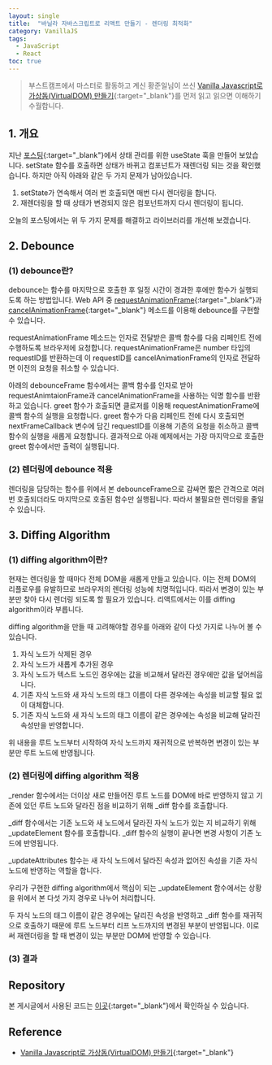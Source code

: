 ```yaml
---
layout: single
title:  "바닐라 자바스크립트로 리액트 만들기 - 렌더링 최적화"
category: VanillaJS
tags:
  - JavaScript
  - React
toc: true
---
```


> 부스트캠프에서 마스터로 활동하고 계신 황준일님이 쓰신 [Vanilla Javascript로 가상돔(VirtualDOM) 만들기](https://junilhwang.github.io/TIL/Javascript/Design/Vanilla-JS-Virtual-DOM/){:target="_blank"}를 먼저 읽고 읽으면 이해하기 수월합니다.

## 1. 개요

지난 [포스팅](https://gyeongsu1997.github.io/vanillajs/usestate/){:target="_blank"}에서 상태 관리를 위한 useState 훅을 만들어 보았습니다. setState 함수를 호출하면 상태가 바뀌고 컴포넌트가 재렌더링 되는 것을 확인했습니다. 하지만 아직 아래와 같은 두 가지 문제가 남아있습니다.

1. setState가 연속해서 여러 번 호출되면 매번 다시 렌더링을 합니다.
2. 재렌더링을 할 때 상태가 변경되지 않은 컴포넌트까지 다시 렌더링이 됩니다.

오늘의 포스팅에서는 위 두 가지 문제를 해결하고 라이브러리를 개선해 보겠습니다.

## 2. Debounce

### (1) debounce란?

debounce는 함수를 마지막으로 호출한 후 일정 시간이 경과한 후에만 함수가 실행되도록 하는 방법입니다. Web API 중 [requestAnimationFrame](https://developer.mozilla.org/en-US/docs/Web/API/Window/requestAnimationFrame){:target="_blank"}과 [cancelAnimationFrame](https://developer.mozilla.org/en-US/docs/Web/API/Window/cancelAnimationFrame){:target="_blank"} 메소드를 이용해 debounce를 구현할 수 있습니다.

requestAnimationFrame 메소드는 인자로 전달받은 콜백 함수를 다음 리페인트 전에 수행하도록 브라우저에 요청합니다. requestAnimationFrame은 number 타입의 requestID를 반환하는데 이 requestID를 cancelAnimationFrame의 인자로 전달하면 이전의 요청을 취소할 수 있습니다.

아래의 debounceFrame 함수에서는 콜백 함수를 인자로 받아 requestAnimtaionFrame과 cancelAnimationFrame을 사용하는 익명 함수를 반환하고 있습니다. greet 함수가 호출되면 클로저를 이용해 requestAnimationFrame에 콜백 함수의 실행을 요청합니다. greet 함수가 다음 리페인트 전에 다시 호출되면 nextFrameCallback 변수에 담긴 requestID를 이용해 기존의 요청을 취소하고 콜백 함수의 실행을 새롭게 요청합니다. 결과적으로 아래 예제에서는 가장 마지막으로 호출한 greet 함수에서만 출력이 실행됩니다.

<script src="https://gist.github.com/Gyeongsu1997/98c2e4def5927fa1b0290cf415eecad9.js?file=debounce.js"></script>

### (2) 렌더링에 debounce 적용

렌더링을 담당하는 함수를 위에서 본 debounceFrame으로 감싸면 짧은 간격으로 여러 번 호출되더라도 마지막으로 호출된 함수만 실행됩니다. 따라서 불필요한 렌더링을 줄일 수 있습니다. 

<script src="https://gist.github.com/Gyeongsu1997/98c2e4def5927fa1b0290cf415eecad9.js?file=render-in-debounce.js"></script>

## 3. Diffing Algorithm

### (1) diffing algorithm이란?

현재는 렌더링을 할 때마다 전체 DOM을 새롭게 만들고 있습니다. 이는 전체 DOM의 리플로우를 유발하므로 브라우저의 렌더링 성능에 치명적입니다. 따라서 변경이 있는 부분만 찾아 다시 렌더링 되도록 할 필요가 있습니다. 리액트에서는 이를 diffing algorithm이라 부릅니다.

diffing algorithm을 만들 때 고려해야할 경우를 아래와 같이 다섯 가지로 나누어 볼 수 있습니다.

1. 자식 노드가 삭제된 경우
2. 자식 노드가 새롭게 추가된 경우
3. 자식 노드가 텍스트 노드인 경우에는 값을 비교해서 달라진 경우에만 값을 덮어씌웁니다.
4. 기존 자식 노드와 새 자식 노드의 태그 이름이 다른 경우에는 속성을 비교할 필요 없이 대체합니다.
5. 기존 자식 노드와 새 자식 노드의 태그 이름이 같은 경우에는 속성을 비교해 달라진 속성만을 반영합니다.

위 내용을 루트 노드부터 시작하여 자식 노드까지 재귀적으로 반복하면 변경이 있는 부분만 루트 노드에 반영됩니다.

### (2) 렌더링에 diffing algorithm 적용

_render 함수에서는 더이상 새로 만들어진 루트 노드를 DOM에 바로 반영하지 않고 기존에 있던 루트 노드와 달라진 점을 비교하기 위해 _diff 함수를 호출합니다.

<script src="https://gist.github.com/Gyeongsu1997/98c2e4def5927fa1b0290cf415eecad9.js?file=render-with-diff.js"></script>

_diff 함수에서는 기존 노드와 새 노드에서 달라진 자식 노드가 있는 지 비교하기 위해 _updateElement 함수를 호출합니다. _diff 함수의 실행이 끝나면 변경 사항이 기존 노드에 반영됩니다.

<script src="https://gist.github.com/Gyeongsu1997/98c2e4def5927fa1b0290cf415eecad9.js?file=diff.js"></script>

_updateAttributes 함수는 새 자식 노드에서 달라진 속성과 없어진 속성을 기존 자식 노드에 반영하는 역할을 합니다.

<script src="https://gist.github.com/Gyeongsu1997/98c2e4def5927fa1b0290cf415eecad9.js?file=updateAttributes.js"></script>

우리가 구현한 diffing algorithm에서 핵심이 되는 _updateElement 함수에서는 상황을 위에서 본 다섯 가지 경우로 나누어 처리합니다.

<script src="https://gist.github.com/Gyeongsu1997/98c2e4def5927fa1b0290cf415eecad9.js?file=updateElement.js"></script>

두 자식 노드의 태그 이름이 같은 경우에는 달리진 속성을 반영하고 _diff 함수를 재귀적으로 호출하기 때문에 루트 노드부터 리프 노드까지의 변경된 부분이 반영됩니다. 이로써 재렌더링을 할 때 변경이 있는 부분만 DOM에 반영할 수 있습니다.

### (3) 결과

## Repository

본 게시글에서 사용된 코드는 [이곳](https://github.com/Gyeongsu1997/create-react-with-vanilla-js/tree/main/03-diffing-algorithm){:target="_blank"}에서 확인하실 수 있습니다.

## Reference

- [Vanilla Javascript로 가상돔(VirtualDOM) 만들기](https://junilhwang.github.io/TIL/Javascript/Design/Vanilla-JS-Virtual-DOM/){:target="_blank"}
